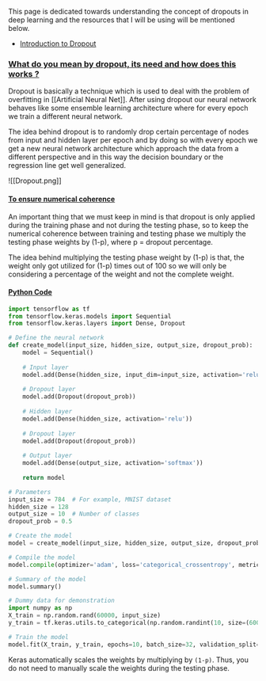 This page is dedicated towards understanding the concept of dropouts in deep learning and the resources that I will be using will be mentioned below.

- [Introduction to Dropout](https://www.youtube.com/watch?v=gyTlcHVeBjM)

### [What do you mean by dropout, its need and how does this works ? ](#)

Dropout is basically a technique which is used to deal with the problem of overfitting in [[Artificial Neural Net]]. After using dropout our neural network behaves like some ensemble learning architecture where for every epoch we train a different neural network. 

The idea behind dropout is to randomly drop certain percentage of nodes from input and hidden layer per epoch and by doing so with every epoch we get a new neural network architecture which approach the data from a different perspective and in this way the decision boundary or the regression line get well generalized.

![[Dropout.png]]

#### [To ensure numerical coherence](#)

An important thing that we must keep in mind is that dropout is only applied during the training phase and not during the testing phase, so to keep the numerical coherence between training and testing phase we multiply the testing phase weights by (1-p), where p = dropout percentage.

The idea behind multiplying the testing phase weight by (1-p) is that, the weight only got utilized for (1-p) times out of 100 so we will only be considering a percentage of the weight and not the complete weight.


#### [Python Code](#)

```python
import tensorflow as tf
from tensorflow.keras.models import Sequential
from tensorflow.keras.layers import Dense, Dropout

# Define the neural network
def create_model(input_size, hidden_size, output_size, dropout_prob):
    model = Sequential()
    
    # Input layer
    model.add(Dense(hidden_size, input_dim=input_size, activation='relu'))
    
    # Dropout layer
    model.add(Dropout(dropout_prob))
    
    # Hidden layer
    model.add(Dense(hidden_size, activation='relu'))
    
    # Dropout layer
    model.add(Dropout(dropout_prob))
    
    # Output layer
    model.add(Dense(output_size, activation='softmax'))
    
    return model

# Parameters
input_size = 784  # For example, MNIST dataset
hidden_size = 128
output_size = 10  # Number of classes
dropout_prob = 0.5

# Create the model
model = create_model(input_size, hidden_size, output_size, dropout_prob)

# Compile the model
model.compile(optimizer='adam', loss='categorical_crossentropy', metrics=['accuracy'])

# Summary of the model
model.summary()

# Dummy data for demonstration
import numpy as np
X_train = np.random.rand(60000, input_size)
y_train = tf.keras.utils.to_categorical(np.random.randint(10, size=(60000, 1)), num_classes=output_size)

# Train the model
model.fit(X_train, y_train, epochs=10, batch_size=32, validation_split=0.2)
```

Keras automatically scales the weights by multiplying by `(1-p)`. Thus, you do not need to manually scale the weights during the testing phase.
